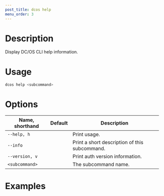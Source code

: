 ```yaml
---
post_title: dcos help
menu_order: 3
---
```


# Description
Display DC/OS CLI help information.

# Usage

```bash
dcos help <subcommand>
```

# Options

| Name, shorthand | Default | Description |
|---------|-------------|-------------|
| `--help, h`   |             |  Print usage. |
| `--info`   |             |  Print a short description of this subcommand. |
| `--version, v`   |             | Print auth version information. |
| `<subcommand>`   |             | The subcommand name. |

# Examples

